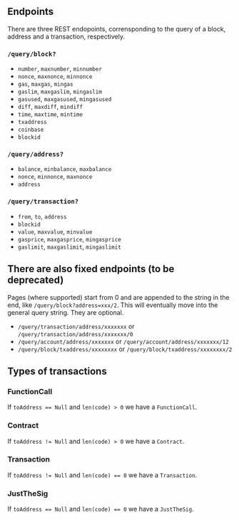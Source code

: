 ## Endpoints

There are three REST endopoints, corrensponding to the query of a block, address and a transaction, respectively.

###  ```/query/block?```

- `number`, `maxnumber`, `minnumber`
- `nonce`, `maxnonce`, `minnonce`
- `gas`, `maxgas`, `mingas`   
- `gaslim`, `maxgaslim`, `mingaslim`
- `gasused`, `maxgasused`, `mingasused`
- `diff`, `maxdiff`, `mindiff`
- `time`, `maxtime`, `mintime`
- `txaddress`
- `coinbase`
- `blockid`

### ```/query/address?```

- `balance`, `minbalance`, `maxbalance`  
- `nonce`, `minnonce`, `maxnonce` 
- `address` 
    
### ```/query/transaction?```
- `from`, `to`, `address`
- `blockid`
- `value`, `maxvalue`, `minvalue`
- `gasprice`, `maxgasprice`, `mingasprice`
- `gaslimit`, `maxgaslimit`, `mingaslimit`

## There are also fixed endpoints (to be deprecated)

Pages (where supported) start from 0 and are appended to the string in the end, like `/query/block?address=xxx/2`. This will eventually move into the general query string. They are optional.

- `/query/transaction/address/xxxxxxx` or `/query/transaction/address/xxxxxxx/0`
- `/query/account/address/xxxxxxx` or `/query/account/address/xxxxxxx/12`
- `/query/block/txaddress/xxxxxxxx` or `/query/block/txaddress/xxxxxxxx/2`


## Types of transactions

### FunctionCall

If `toAddress == Null` and `len(code) > 0` we have a `FunctionCall`.

### Contract

If `toAddress != Null` and `len(code) > 0` we have a `Contract`.

### Transaction

If `toAddress != Null` and `len(code) == 0` we have a `Transaction`.

### JustTheSig

If `toAddress == Null` and `len(code) == 0` we have a `JustTheSig`.